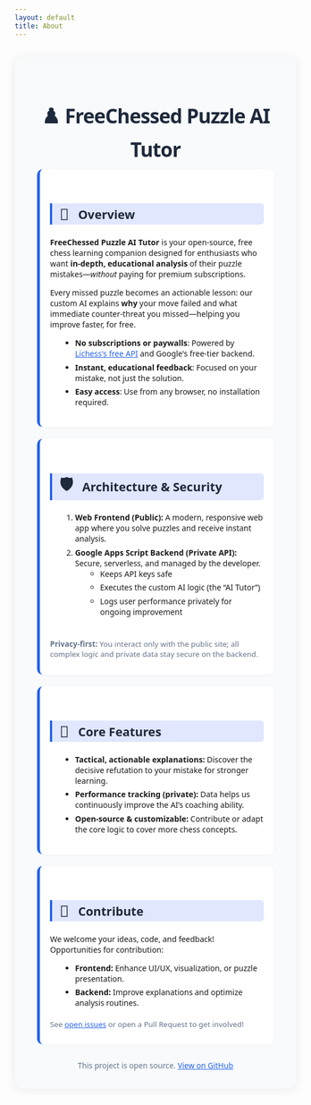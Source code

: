 ```yaml
---
layout: default
title: About
---
```


<style>
.about-container {
  max-width: 760px;
  margin: 2rem auto 3rem auto;
  padding: 2rem 2.5rem;
  background: #f8fafc;
  border-radius: 14px;
  box-shadow: 0 2px 18px 0 rgba(0,0,0,0.08);
  font-family: 'Segoe UI', 'Arial', sans-serif;
}
.about-container h1, .about-container h2, .about-container h3 {
  color: #1e293b;
}
.about-container h1 {
  font-size: 2.2rem;
  margin-bottom: 0.35em;
  text-align: center;
  letter-spacing: -1px;
}
.about-container h2 {
  font-size: 1.35rem;
  margin-top: 2em;
  margin-bottom: 1em;
  border-left: 4px solid #2563eb;
  padding-left: 0.6em;
  background: #e0e7ff;
  border-radius: 0 6px 6px 0;
  display: flex;
  align-items: center;
  gap: 0.5em;
}
.about-container h2 .emoji {
  font-size: 1.3em;
  margin-right: 0.2em;
}
.about-container h3 {
  font-size: 1.13rem;
  margin-top: 1.7em;
}
.about-container ul, .about-container ol {
  margin-left: 1.5em;
  margin-bottom: 1em;
}
.about-container li {
  padding-bottom: 0.4em;
}
.about-container .card-section {
  background: #fff;
  border-radius: 10px;
  padding: 1.3em 1.3em 1.1em 1.3em;
  margin-bottom: 1.5em;
  border-left: 5px solid #2563eb;
  box-shadow: 0 1px 6px 0 rgba(0,0,0,0.03);
}
.about-container .muted {
  color: #64748b;
  font-size: 0.96em;
  margin-top: 0.7em;
  margin-bottom: 0.9em;
}
.about-container a {
  color: #2563eb;
  text-decoration: underline;
}
@media (max-width: 600px) {
  .about-container {
    padding: 1.2rem 0.7rem;
  }
}
</style>

<div class="about-container">

<h1>♟️ FreeChessed Puzzle AI Tutor</h1>

<div class="card-section">
  <h2><span class="emoji">🌟</span> Overview</h2>
  <p>
    <strong>FreeChessed Puzzle AI Tutor</strong> is your open-source, free chess learning companion designed for enthusiasts who want <b>in-depth, educational analysis</b> of their puzzle mistakes—<i>without</i> paying for premium subscriptions.
  </p>
  <p>
    Every missed puzzle becomes an actionable lesson: our custom AI explains <b>why</b> your move failed and what immediate counter-threat you missed—helping you improve faster, for free.
  </p>
  <ul>
    <li><strong>No subscriptions or paywalls</strong>: Powered by <a href="https://lichess.org/api" target="_blank">Lichess's free API</a> and Google's free-tier backend.</li>
    <li><strong>Instant, educational feedback</strong>: Focused on your mistake, not just the solution.</li>
    <li><strong>Easy access</strong>: Use from any browser, no installation required.</li>
  </ul>
</div>

<div class="card-section">
  <h2><span class="emoji">🛡️</span> Architecture &amp; Security</h2>
  <ol>
    <li>
      <b>Web Frontend (Public):</b> A modern, responsive web app where you solve puzzles and receive instant analysis.
    </li>
    <li>
      <b>Google Apps Script Backend (Private API):</b> Secure, serverless, and managed by the developer.
      <ul>
        <li>Keeps API keys safe</li>
        <li>Executes the custom AI logic (the “AI Tutor”)</li>
        <li>Logs user performance privately for ongoing improvement</li>
      </ul>
    </li>
  </ol>
  <div class="muted">
    <b>Privacy-first:</b> You interact only with the public site; all complex logic and private data stay secure on the backend.
  </div>
</div>

<div class="card-section">
  <h2><span class="emoji">🔑</span> Core Features</h2>
  <ul>
    <li><b>Tactical, actionable explanations:</b> Discover the decisive refutation to your mistake for stronger learning.</li>
    <li><b>Performance tracking (private):</b> Data helps us continuously improve the AI’s coaching ability.</li>
    <li><b>Open-source &amp; customizable:</b> Contribute or adapt the core logic to cover more chess concepts.</li>
  </ul>
</div>

<div class="card-section">
  <h2><span class="emoji">🤝</span> Contribute</h2>
  <p>
    We welcome your ideas, code, and feedback! Opportunities for contribution:
  </p>
  <ul>
    <li><b>Frontend:</b> Enhance UI/UX, visualization, or puzzle presentation.</li>
    <li><b>Backend:</b> Improve explanations and optimize analysis routines.</li>
  </ul>
  <div class="muted">
    See <a href="https://github.com/codingchampion1/ai-chess-puzzle/issues" target="_blank">open issues</a> or open a Pull Request to get involved!
  </div>
</div>

<div style="text-align:center; color:#64748b; font-size:0.98em; margin-top:2em;">
  This project is open source. <a href="https://github.com/codingchampion1/ai-chess-puzzle" target="_blank">View on GitHub</a>
</div>

</div>

